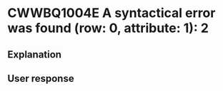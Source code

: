 # CWWBQ1004E A syntactical error was found (row: 0, attribute: 1): 2

## Explanation

## User response